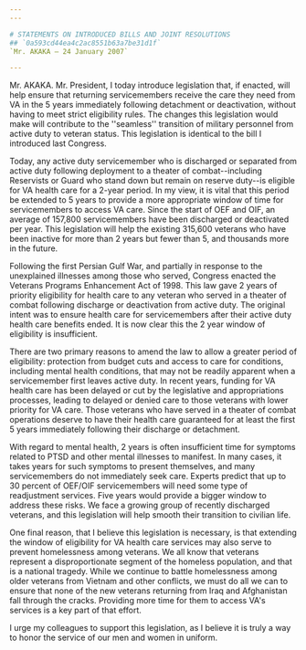 ```yaml
---
---

# STATEMENTS ON INTRODUCED BILLS AND JOINT RESOLUTIONS
## `0a593cd44ea4c2ac8551b63a7be31d1f`
`Mr. AKAKA — 24 January 2007`

---
```



Mr. AKAKA. Mr. President, I today introduce legislation that, if 
enacted, will help ensure that returning servicemembers receive the 
care they need from VA in the 5 years immediately following detachment 
or deactivation, without having to meet strict eligibility rules. The 
changes this legislation would make will contribute to the ''seamless'' 
transition of military personnel from active duty to veteran status. 
This legislation is identical to the bill I introduced last Congress.

Today, any active duty servicemember who is discharged or separated 
from active duty following deployment to a theater of combat--including 
Reservists or Guard who stand down but remain on reserve duty--is 
eligible for VA health care for a 2-year period. In my view, it is 
vital that this period be extended to 5 years to provide a more 
appropriate window of time for servicemembers to access VA care. Since 
the start of OEF and OIF, an average of 157,800 servicemembers have 
been discharged or deactivated per year. This legislation will help the 
existing 315,600 veterans who have been inactive for more than 2 years 
but fewer than 5, and thousands more in the future.

Following the first Persian Gulf War, and partially in response to 
the unexplained illnesses among those who served, Congress enacted the 
Veterans Programs Enhancement Act of 1998. This law gave 2 years of 
priority eligibility for health care to any veteran who served in a 
theater of combat following discharge or deactivation from active duty. 
The original intent was to ensure health care for servicemembers after 
their active duty health care benefits ended. It is now clear this the 
2 year window of eligibility is insufficient.

There are two primary reasons to amend the law to allow a greater 
period of eligibility: protection from budget cuts and access to care 
for conditions, including mental health conditions, that may not be 
readily apparent when a servicemember first leaves active duty. In 
recent years, funding for VA health care has been delayed or cut by the 
legislative and appropriations processes, leading to delayed or denied 
care to those veterans with lower priority for VA care. Those veterans 
who have served in a theater of combat operations deserve to have their 
health care guaranteed for at least the first 5 years immediately 
following their discharge or detachment.

With regard to mental health, 2 years is often insufficient time for 
symptoms related to PTSD and other mental illnesses to manifest. In 
many cases, it takes years for such symptoms to present themselves, and 
many servicemembers do not immediately seek care. Experts predict that 
up to 30 percent of OEF/OIF servicemembers will need some type of 
readjustment services. Five years would provide a bigger window to 
address these risks. We face a growing group of recently discharged 
veterans, and this legislation will help smooth their transition to 
civilian life.

One final reason, that I believe this legislation is necessary, is 
that extending the window of eligibility for VA health care services 
may also serve to prevent homelessness among veterans. We all know that 
veterans represent a disproportionate segment of the homeless 
population, and that is a national tragedy. While we continue to battle 
homelessness among older veterans from Vietnam and other conflicts, we 
must do all we can to ensure that none of the new veterans returning 
from Iraq and Afghanistan fall through the cracks. Providing more time 
for them to access VA's services is a key part of that effort.

I urge my colleagues to support this legislation, as I believe it is 
truly a way to honor the service of our men and women in uniform.